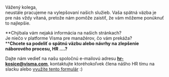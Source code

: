 Vážený kolega,  
neustále pracujeme na vylepšovaní našich služieb. Vaša spätná väzba je pre nás vždy vítaná, pretože nám pomôže zaistiť, že vám môžeme ponúknuť to najlepšie.

**Chýbala vám nejaká informácia na našich stránkach?  
Je niečo v platforme Visma pre manažérov, čo vám prekáža?  
****Chcete sa podeliť o spätnú väzbu alebo návrhy na zlepšenie náborového procesu, HR ....?**

Dajte nám vedieť na našu spoločnú e-mailovú adresu **hr-kosice@visma.com**, kontaktujte ktoréhokoľvek člena nášho HR tímu na slacku alebo [využite tento formulár](https://docs.google.com/forms/d/1sfpMvXHwNoctp_H0dLoF2HFlTdXzL6Df9qqNQDo3N2w/edit) :)